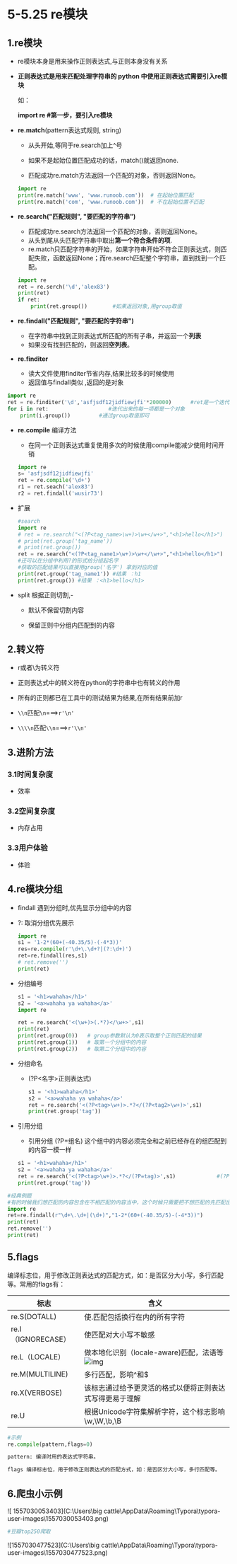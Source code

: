 # 5-5.25 re模块  

## 1.re模块

- re模块本身是用来操作正则表达式,与正则本身没有关系

- **正则表达式是用来匹配处理字符串的 python 中使用正则表达式需要引入re模块**

  如：

  **import re #第一步，要引入re模块**

- **re.match**(pattern表达式规则, string)

  - 从头开始,等同于re.search加上^号

  - 如果不是起始位置匹配成功的话，match()就返回none.
  - 匹配成功re.match方法返回一个匹配的对象，否则返回None。

  ```python
  import re
  print(re.match('www', 'www.runoob.com'))  # 在起始位置匹配
  print(re.match('com', 'www.runoob.com'))  # 不在起始位置不匹配
  ```

- **re.search("匹配规则", "要匹配的字符串")**

  - 匹配成功re.search方法返回一个匹配的对象，否则返回None。
  - 从头到尾从头匹配字符串中取出**第一个符合条件的项**.
  - re.match只匹配字符串的开始，如果字符串开始不符合正则表达式，则匹配失败，函数返回None；而re.search匹配整个字符串，直到找到一个匹配。

  ```python
  import re
  ret = re.serch('\d','alex83')
  print(ret)		
  if ret:
      print(ret.group())		#如果返回对象,用group取值
  ```

- **re.findall("匹配规则", "要匹配的字符串")** 

  - 在字符串中找到正则表达式所匹配的所有子串，并返回一个**列表**
  - 如果没有找到匹配的，则返回**空列表**。

- **re.finditer**
  
  - 读大文件使用finditer节省内存,结果比较多的时候使用
  - 返回值与findall类似   ,返回的是对象      

```python
import re
ret = re.finditer('\d','asfjsdf12jidfiewjfi'*200000)      #ret是一个迭代器
for i in ret:					#迭代出来的每一项都是一个对象
    print(i.group())		 #通过group取值即可
```

- **re.compile**  编译方法

  - 在同一个正则表达式重复使用多次的时候使用compile能减少使用时间开销

  ```python
  import re
  s= 'asfjsdf12jidfiewjfi'
  ret = re.compile('\d+')
  r1 = ret.seach('alex83')
  r2 = ret.findall('wusir73')
  ```

- 扩展

  ```python
  #search
  import re
  # ret = re.search("<(?P<tag_name>\w+)>\w+</w+>","<h1>hello</h1>")
  # print(ret.group('tag_name'))
  # print(ret.group())
  ret = re.search("<(?P<tag_name1>\w+)>\w+</\w+>","<h1>hello</h1>")
  #还可以在分组中利用?的形式给分组起名字
  #获取的匹配结果可以直接用group('名字') 拿到对应的值
  print(ret.group('tag_name1')) #结果 ：h1
  print(ret.group()) #结果 ：<h1>hello</h1>
  ```

- split 根据正则切割,-

  - 默认不保留切割内容

  - 保留正则中分组内匹配到的内容

## 2.转义符

- r或者\为转义符
- 正则表达式中的转义符在python的字符串中也有转义的作用
- 所有的正则都已在工具中的测试结果为结果,在所有结果前加r

- ```\\n```匹配```\n```===>```r'\n'```
- ```\\\\n```匹配```\\n```===>```r'\\n'```

## 3.进阶方法

### 3.1时间复杂度

- 效率

### 3.2空间复杂度

- 内存占用

### 3.3用户体验

- 体验

## 4.re模块分组

-  findall 遇到分组时,优先显示分组中的内容

- ?:    取消分组优先展示

     ```python
     import re
     s1 = '1-2*(60+(-40.35/5)-(-4*3))'
     res=re.compile(r'\d+\.\d+?|(?:\d+)')
     ret=re.findall(res,s1)
     # ret.remove('')
     print(ret)
     ```

- 分组编号

  ```python
  s1 = '<h1>wahaha</h1>'
  s2 = '<a>wahaha ya wahaha</a>'
  import re
  
  ret = re.search('<(\w+)>(.*?)</\w+>',s1)
  print(ret)
  print(ret.group(0))   # group参数默认为0表示取整个正则匹配的结果
  print(ret.group(1))   # 取第一个分组中的内容
  print(ret.group(2))   # 取第二个分组中的内容
  ```

- 分组命名

  - (?P<名字>正则表达式)          

    ```python
    s1 = '<h1>wahaha</h1>'
    s2 = '<a>wahaha ya wahaha</a>'
    ret = re.search('<(?P<tag>\w+)>.*?</(?P<tag2>\w+)>',s1)				#(?P<tag>)
    print(ret.group('tag'))
    ```

- 引用分组

     - 引用分组  (?P=组名)   这个组中的内容必须完全和之前已经存在的组匹配到的内容一模一样
     
     ```python
     s1 = '<h1>wahaha</h1>'
     s2 = '<a>wahaha ya wahaha</a>'
     ret = re.search('<(?P<tag>\w+)>.*?</(?P=tag)>',s1)				#(?P=tag)
     print(ret.group('tag'))
     ```

```python
#经典例题
#有的时候我们想匹配的内容包含在不相匹配的内容当中，这个时候只需要把不想匹配的先匹配出来，再通过手段去掉
import re
ret=re.findall(r"\d+\.\d+|(\d+)","1-2*(60+(-40.35/5)-(-4*3))")
print(ret)
ret.remove('')
print(ret)
```

## 5.flags 

编译标志位，用于修改正则表达式的匹配方式，如：是否区分大小写，多行匹配等。常用的flags有：

| 标志               | 含义                                                         |
| ------------------ | ------------------------------------------------------------ |
| re.S(DOTALL)       | 使.匹配包括换行在内的所有字符                                |
| re.I（IGNORECASE） | 使匹配对大小写不敏感                                         |
| re.L（LOCALE）     | 做本地化识别（locale-aware)匹配，法语等![img](file:///C:/Users/tina/AppData/Local/YNote/data/heoffer@126.com/15ef610b4afd4cf0aea99402f970595e/19c23298f53f40f1b1d0168871156605.jpg) |
| re.M(MULTILINE)    | 多行匹配，影响^和$                                           |
| re.X(VERBOSE)      | 该标志通过给予更灵活的格式以便将正则表达式写得更易于理解     |
| re.U               | 根据Unicode字符集解析字符，这个标志影响\w,\W,\b,\B           |

```python
#示例
re.compile(pattern,flags=0)

pattern: 编译时用的表达式字符串。

flags 编译标志位，用于修改正则表达式的匹配方式，如：是否区分大小写，多行匹配等。
```



## 6.爬虫小示例

![ 1557030053403](C:\Users\big cattle\AppData\Roaming\Typora\typora-user-images\1557030053403.png)

```python
#豆瓣top250爬取

```

![1557030477523](C:\Users\big cattle\AppData\Roaming\Typora\typora-user-images\1557030477523.png)